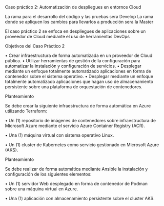 Caso práctico 2: Automatización de despliegues en entornos Cloud

La rama para el desarrollo del código y las pruebas sera Develop
La rama donde se apliquen los cambios para llevarlos a producción sera la Master

El caso práctico 2 se enfoca en despliegues de aplicaciones sobre un
proveedor de Cloud mediante el uso de herramientas DevOps

Objetivos del Caso Práctico 2

• Crear infraestructura de forma automatizada en un proveedor de
  Cloud pública.
• Utilizar herramientas de gestión de la configuración para automatizar
  la instalación y configuración de servicios.
• Desplegar mediante un enfoque totalmente automatizado
  aplicaciones en forma de contenedor sobre el sistema operativo.
• Desplegar mediante un enfoque totalmente automatizado
  aplicaciones que hagan uso de almacenamiento persistente sobre
  una plataforma de orquestación de contenedores.

Planteamiento

Se debe crear la siguiente infraestructura de forma automática en
Azure utilizando Terraform:

• Un (1) repositorio de imágenes de contenedores sobre infraestructura de
  Microsoft Azure mediante el servicio Azure Container Registry (ACR).

• Una (1) máquina virtual con sistema operativo Linux.

• Un (1) cluster de Kubernetes como servicio gestionado en Microsoft Azure
  (AKS).

Planteamiento

Se debe realizar de forma automática mediante Ansible la instalación y
configuración de los siguientes elementos:

• Un (1) servidor Web desplegado en forma de contenedor de
  Podman sobre una máquina virtual en Azure.

• Una (1) aplicación con almacenamiento persistente sobre el
  cluster AKS.
